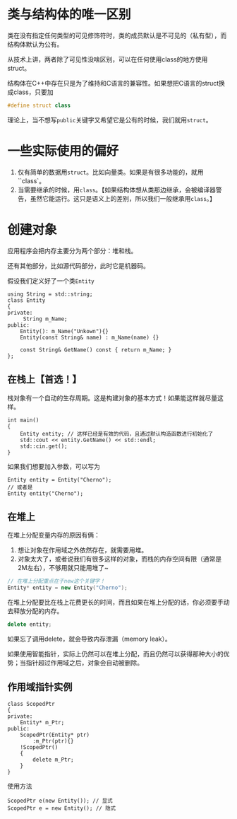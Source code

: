 # 类与结构体的唯一区别

类在没有指定任何类型的可见修饰符时，类的成员默认是不可见的（私有型），而结构体默认为公有。

从技术上讲，两者除了可见性没啥区别，可以在任何使用class的地方使用struct。

结构体在C++中存在只是为了维持和C语言的兼容性。如果想把C语言的struct换成class，只要加

```c++
#define struct class
```

理论上，当不想写`public`关键字又希望它是公有的时候，我们就用`struct`。



# 一些实际使用的偏好

1. 仅有简单的数据用`struct`。比如向量类。如果是有很多功能的，就用``class`。
2. 当需要继承的时候，用`class`。【如果结构体想从类那边继承，会被编译器警告，虽然它能运行。这只是语义上的差别，所以我们一般继承用`class`。】



# 创建对象

应用程序会把内存主要分为两个部分：堆和栈。

还有其他部分，比如源代码部分，此时它是机器码。

假设我们定义好了一个类`Entity`

```
using String = std::string;
class Entity
{
private:
	 String m_Name;
public:
	Entity(): m_Name("Unkown"){}
	Entity(const String& name) : m_Name(name) {}
	
	const String& GetName() const { return m_Name; }
};
```



## 在栈上【首选！】

栈对象有一个自动的生存周期。这是构建对象的基本方式！如果能这样就尽量这样。

```
int main()
{
	Entity entity; // 这样已经是有效的代码，且通过默认构造函数进行初始化了
	std::cout << entity.GetName() << std::endl;
	std::cin.get();
}
```

如果我们想要加入参数，可以写为

```
Entity entity = Entity("Cherno");
// 或者是
Entity entity("Cherno");
```



## 在堆上

在堆上分配变量内存的原因有俩：

1. 想让对象在作用域之外依然存在，就需要用堆。
2. 对象太大了，或者说我们有很多这样的对象，而栈的内存空间有限（通常是2M左右），不够用就只能用堆了~

```c++
// 在堆上分配重点在于new这个关键字！
Entity* entity = new Entity("Cherno");
```

在堆上分配要比在栈上花费更长的时间，而且如果在堆上分配的话，你必须要手动去释放分配的内存。

```c++
delete entity;
```

如果忘了调用delete，就会导致内存泄漏（memory leak）。

如果使用智能指针，实际上仍然可以在堆上分配，而且仍然可以获得那种大小的优势；当指针超过作用域之后，对象会自动被删除。



## 作用域指针实例

```
class ScopedPtr
{
private:
	Entity* m_Ptr;
public:
	ScopedPtr(Entity* ptr)
		:m_Ptr(ptr){}
	!ScopedPtr()
	{
		delete m_Ptr;
	}
}
```

使用方法

```
ScopedPtr e(new Entity()); // 显式
ScopedPtr e = new Entity(); // 隐式
```

